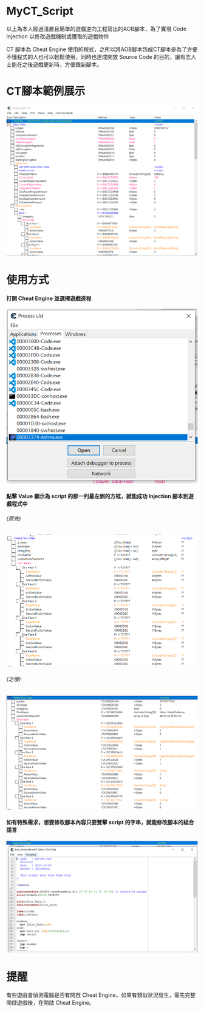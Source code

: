 # MyCT_Script

以上為本人經過淺層且簡單的遊戲逆向工程寫出的AOB腳本，為了實現 Code Injection 以修改遊戲機制或獲取的遊戲物件


CT 腳本為 Cheat Engine 使用的程式，之所以將AOB腳本包成CT腳本是為了方便不懂程式的人也可以輕鬆使用，同時也達成開放 Source Code 的目的，讓有志人士能在之後遊戲更新時，方便跟新腳本。

# CT腳本範例展示

![image](https://github.com/JasonHongOO/MyCT_Script/blob/main/Images/1.PNG)

# 使用方式

#### 打開 Cheat Engine 並選擇遊戲進程
![image](https://github.com/JasonHongOO/MyCT_Script/blob/main/Images/2.PNG)

#### 點擊  Value 顯示為 script 的那一列最左側的方框，就能成功 Injection 腳本到遊戲程式中

###### (原先)
![image](https://github.com/JasonHongOO/MyCT_Script/blob/main/Images/3.PNG)

###### (之後)
![image](https://github.com/JasonHongOO/MyCT_Script/blob/main/Images/4.PNG)

#### 如有特殊需求，想要修改腳本內容只要雙擊 script 的字串，就能修改腳本的組合語言
![image](https://github.com/JasonHongOO/MyCT_Script/blob/main/Images/5.PNG)

# 提醒

有些遊戲會偵測電腦是否有開啟 Cheat Engine，如果有類似狀況發生，需先完整開啟遊戲後，在開啟 Cheat Engine。
